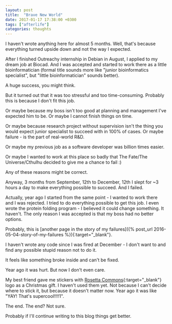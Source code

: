 ```yaml
---
layout: post
title:  "Brave New World"
date: 2017-01-17 17:38:00 +0300
tags: ["afterlife"]
categories: thoughts 
---
```


I haven't wrote anything here for almost 5 months.
Well, that's because everything turned upside down and not the way I expected.

After I finished Outreachy internship in Debian in August, I applied to my dream job at Biocad. And I was accepted and started to work there as a little bioinformatician 
(formal title sounds more like "junior bioinformatics specialist", but "little bioinformatician" sounds better). 

A huge success, you might think.

But it turned out that it was too stressful and too time-consuming. Probably this is because I don't fit this job. 

Or maybe because my boss isn't too good at planning and management I've expected him to be. 
Or maybe I cannot finish things on time.

Or maybe because research project without supervision isn't the thing you would expect junior specialist to succeed with in 100% of cases. Or maybe failure - is the part of real-world R&D.

Or maybe my previous job as a software developer was billion times easier.

Or maybe I wanted to work at this place so badly that The Fate/The Universe/Cthulhu decided to give me a chance to fail :)

Any of these reasons might be correct.

Anyway, 3 months from September, 12th to December, 12th I slept for ~3 hours a day to make everything possible to succeed. 
And I failed. 

Actually, year ago I started from the same point - I wanted to work there and I was rejected. I tried to do everything possible to get this job. 
I even wrote the protein folding program - I believed it could change something. It haven't. The only reason I was accepted is that my boss had no better options.

Probably, this is [another page in the story of my failures]({% post_url 2016-05-04-story-of-my-failures %}){:target="_blank"}.

I haven't wrote any code since I was fired at December - I don't want to and find any possible stupid reason not to do it. 

It feels like something broke inside and can't be fixed.

Year ago it was hurt. But now I don't even care.

My best friend gave me stickers with [Rosetta Commons](https://www.rosettacommons.org/){:target="_blank"} logo as a Christmas gift. I haven't used them yet. Not because I can't decide where to stick it, but because it doesn't matter now. Year ago it was like "YAY! That's supercool!!!!1".

The end. The end? Not sure.

Probably if I'll continue writing to this blog things get better.
